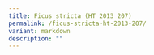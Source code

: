 ```yaml
---
title: Ficus stricta (HT 2013 207)
permalink: /ficus-stricta-ht-2013-207/
variant: markdown
description: ""
---
```

